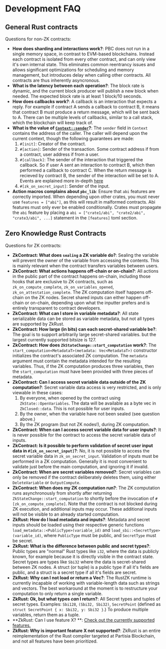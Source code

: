 # Development FAQ

## General Rust contracts

Questions for non-ZK contracts:

- **How does sharding and interactions work?**: PBC does not run in a single memory space, in contrast to EVM-based
  blockchains. Instead each contract is isolated from every other contract, and can only view it's own internal state.
  This eliminates common reentrancy issues and allows significant optimizations for scheduling and memory management,
  but introduces delay when calling other contracts. All contracts are thus inherently asyncronous.
- **What is the latency between each operation?**: The block rate is dynamic, and the current block producer will
  publish a new block when needed. The expected block rate is at least 1 block/10 seconds.
- **How does callbacks work?**: A callback is an interaction that expects a reply. For example if contract A sends a
  callback to contract B, it means that contract B must produce a return message, which will be sent back to A. There
  can be multiple levels of callbacks, similar to a call stack, which the blockchain will keep track of.
- **What is the value of [`Context::sender`](https://partisiablockchain.gitlab.io/language/contract-sdk/pbc_contract_common/context/struct.ContractContext.html)?**: The `sender` field in `Context` contains the address of the caller. The
  caller will depend upon the current context, though the following guarantees are made:
    1. `#[init]`: Creator of the contract.
    2. `#[action]`: Sender of the transaction. Some contract address if from
       a contract, user address if from a user.
    3. `#[callback]`: The sender of the interaction that triggered the callback. So if user A sent an interaction to
       contract B, which then performed a callback to contract C. When the return message is recieved by contract B, the
       sender of the interaction will be set to A. Events are explained more
       in-depth [here](../smart-contracts/programmers-guide-to-smart-contracts.md#events)
    4. `#[zk_on_secret_input]`: Sender of the input.
- **Action macros complains about `pbc_lib`**: Ensure that `abi` features are correctly imported. When depending upon
  other crates, you must never use `features = ["abi"]`, as this will result in malformed contracts. Abi features must
  only ever be enabled conditionally. Crates must propagate the `abi` feature by placing
  a `abi = ["crate1/abi", "crate2/abi", "crate3/abi", ...]` statement in the `[features]` toml section.

## Zero Knowledge Rust Contracts

Questions for ZK contracts:

- **ZkContract: What does `sealing` a ZK variable do?**: Sealing the variable will prevent the owner of the variable
  from accessing the contents. This is mainly relevant when the contract transfers variables between users.
- **ZkContract: What actions happens off-chain or on-chain?**: All actions in the public part of the contract happens
  on-chain, including those hooks that are exclusive to ZK contracts, such
  as `zk_on_compute_complete`, `zk_on_variables_opened`, `zk_on_attestation_complete`. The ZK computation itself happens
  off-chain on the ZK nodes. Secret shared inputs can either happen off-chain or on-chain, depending upon what the
  inputter prefers and is entirely transparent to contract developers.
- **ZkContract: What can I store in variable metadata?**: All state serializable data can be stored as variable
  metadata, but not all types are supported by ZkRust.
- **ZkContract: How large (in bits) can each secret-shared variable be?**: The goal is to support arbitrarily large
  secret-shared variables. but the largest currently supported bitsize is 127.
- **ZkContract: How does `ZkStateChange::start_computation` work?**:
  The `start_computation<MetadataT>(metadata: Vec<MetadataT>)` constructor initializes the contract's associated ZK
  computation. The `metadata` argument must contain the metadata intended for the resulting variables. Thus, if the ZK
  computation produces three variables, then the `start_computation` must have been provided with three pieces of
  metadata.
- **ZkContract: Can I access secret variable data outside of the ZK computation?**: Secret variable data access is very
  restricted, and is only viewable in these cases:
    1. By everyone, when opened by the contract using `ZkState::OpenVariables`. The data will be available as a byte vec
       in `ZkClosed::data`. This is not possible for user inputs.
    2. By the owner, when the variable have not been sealed (see question above.)
    3. By the ZK program (but not ZK nodes!), during ZK computation.
- **ZkContract: When can I access secret variable data for user inputs?**: It is never possible for the contract to
  access the secret variable data of inputs.
- **ZkContract: Is it possible to perform validation of secret user input data in `#[zk_on_secret_input]`?**: No, it is
  not possible to access the secret variable data in `zk_on_secret_input`. Validation of inputs must be performed in a
  ZK computation. Generally it is most convenient to validate just before the main computation, and ignoring it if
  invalid.
- **ZkContract: When are secret variables removed?**: Secret variables can only be removed if the contract deliberately
  deletes them, using either `DeleteVariable` or `OutputCompute`.
- **ZkContract: When does my ZK computation run?**: The ZK computation runs asynchronously from shortly after
  returning `ZkStateChange::start_computation` to shortly before the invocation of `#[zk_on_compute_complete]`. Note
  that the contract is not blocked during ZK execution, and additional inputs may occur. These additional inputs will
  not be visible to an already started computation.
- **ZkRust: How do I load metadata and inputs?**: Metadata and secret inputs should be loaded using their respective
  generic functions `load_metadata::<PublicType>(variable_id)` and `load_sbi::<SecretType>(variable_id)`,
  where `PublicType` must be public, and `SecretType` must be secret.
- **ZkRust: What is the difference between public and secret types?**: Public types are "normal" Rust types like `i32`,
  where the data is publicly known, for example because it is directly visible in the contract state. Secret types are
  types like `Sbi32` where the data is secret-shared between ZK nodes. A struct (or tuple) is a public type if all it's
  fields are public, and a struct is a secret type if all it's fields are secret.
- **ZkRust: Why can I not load or return a Vec?**: The RustZK runtime is currently incapable of working with
  variable-length data such as strings and vectors. The best workaround at the moment is to restructure your computation
  to only return a single variable.
- **ZkRust: Ok, but what types _can_ I return?**: All Secret types and tuples of secret types.
  Examples: `Sbi128`, `(Sbi32, Sbi32)`, `SecretPoint` (defined as `struct SecretPoint { x: Sbi32, y: Sbi32 }`.) To
  produce multiple variables, return them as a tuple.
- **ZkRust: Can I use feature X?
  **: [Check out the currently supported features.](zk-smart-contracts/zk-language-features.md)
- **ZkRust: Why is important feature X not supported?**: ZkRust is an entire reimplementation of the Rust compiler
  targeted at Partisia Blockchain, and not all features have been prioritized.